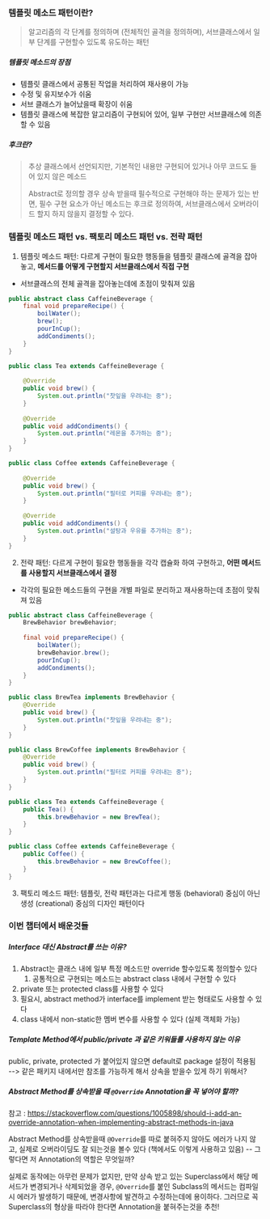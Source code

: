 ### 템플릿 메소드 패턴이란?
> 알고리즘의 각 단계를 정의하며 (전체적인 골격을 정의하며), 서브클래스에서 일부 단계를 구현할수 있도록 유도하는 패턴

##### 템플릿 메소드의 장점
- 템플릿 클래스에서 공통된 작업을 처리하여 재사용이 가능
- 수정 및 유지보수가 쉬움
- 서브 클래스가 늘어났을때 확장이 쉬움
- 템플릿 클래스에 복잡한 알고리즘이 구현되어 있어, 일부 구현만 서브클래스에 의존할 수 있음

##### 후크란?
> 추상 클래스에서 선언되지만, 기본적인 내용만 구현되어 있거나 아무 코드도 들어 있지 않은 메소드
> 
> Abstract로 정의할 경우 상속 받을때 필수적으로 구현해야 하는 문제가 있는 반면, 필수 구현 요소가 아닌 메소드는 후크로 정의하여, 서브클래스에서 오버라이드 할지 하지 않을지 결정할 수 있다.

### 템플릿 메소드 패턴 vs. 팩토리 메소드 패턴 vs. 전략 패턴

1. 템플릿 메소드 패턴: 다르게 구현이 필요한 행동들을 템플릿 클래스에 골격을 잡아놓고, **메서드를 어떻게 구현할지 서브클래스에서 직접 구현**
- 서브클래스의 전체 골격을 잡아놓는데에 초점이 맞춰져 있음

```java
public abstract class CaffeineBeverage {
	final void prepareRecipe() {  
	    boilWater();  
	    brew();  
	    pourInCup();   
		addCondiments(); 
	}
}

public class Tea extends CaffeineBeverage {  
  
    @Override  
    public void brew() {  
        System.out.println("찻잎을 우려내는 중");  
    }  
  
    @Override  
    public void addCondiments() {  
        System.out.println("레몬을 추가하는 중");  
    }   
}

public class Coffee extends CaffeineBeverage {  
  
    @Override  
	public void brew() {  
	    System.out.println("필터로 커피를 우려내는 중");  
	}  
	  
	@Override  
	public void addCondiments() {  
	    System.out.println("설탕과 우유를 추가하는 중");  
	}
}
```

2. 전략 패턴: 다르게 구현이 필요한 행동들을 각각 캡슐화 하여 구현하고, **어떤 메서드를 사용할지 서브클래스에서 결정**
- 각각의 필요한 메소드들의 구현을 개별 파일로 분리하고 재사용하는데 초점이 맞춰져 있음

```java
public abstract class CaffeineBeverage {
	BrewBehavior brewBehavior;
	
	final void prepareRecipe() {  
	    boilWater();  
	    brewBehavior.brew();  
	    pourInCup();   
		addCondiments(); 
	}
}

public class BrewTea implements BrewBehavior {
	@Override
	public void brew() {
		System.out.println("찻잎을 우려내는 중");
	}
}

public class BrewCoffee implements BrewBehavior {
	@Override
	public void brew() {
		System.out.println("필터로 커피를 우려내는 중");
	}
}

public class Tea extends CaffeineBeverage {
	public Tea() {
		this.brewBehavior = new BrewTea();
	}
}

public class Coffee extends CaffeineBeverage {
	public Coffee() {
		this.brewBehavior = new BrewCoffee();
	}
}

```

3. 팩토리 메소드 패턴: 템플릿, 전략 패턴과는 다르게 행동 (behavioral) 중심이 아닌 생성 (creational) 중심의 디자인 패턴이다


### 이번 챕터에서 배운것들
##### Interface 대신 Abstract를 쓰는 이유?
1. Abstract는 클래스 내에 일부 특정 메소드만 override 할수있도록 정의할수 있다  
	1. 공통적으로 구현되는 메소드는 abstract class 내에서 구현할 수 있다  
2. private 또는 protected class를 사용할 수 있다  
3. 필요시, abstract method가 interface를 implement 받는 형태로도 사용할 수 있다  
4. class 내에서 non-static한 멤버 변수를 사용할 수 있다 (실제 객체화 가능)

##### Template Method에서 public/private 과 같은 키워들를 사용하지 않는 이유
public, private, protected 가 붙어있지 않으면 default로 package 설정이 적용됨  
--> 같은 패키지 내에서만 참조를 가능하게 해서 상속을 받을수 있게 하기 위해서?

##### Abstract Method를 상속받을 때 `@Override` Annotation을 꼭 넣어야 할까?
참고 : https://stackoverflow.com/questions/1005898/should-i-add-an-override-annotation-when-implementing-abstract-methods-in-java

Abstract Method를 상속받을때 `@Override`를 따로 붙혀주지 않아도 에러가 나지 않고, 실제로 오버라이딩도 잘 되는것을 볼수 있다 (책에서도 이렇게 사용하고 있음) -- 그렇다면 저 Annotation의 역할은 무엇일까?

실제로 동작에는 아무런 문제가 없지만, 만약 상속 받고 있는 Superclass에서 해당 메서드가 변경되거나 삭제되었을 경우, `@Override`를 붙인 Subclass의 메서드는 컴파일 시 에러가 발생하기 때문에, 변경사항에 발견하고 수정하는데에 용이하다. 그러므로 꼭 Superclass의 형상을 따라야 한다면 Annotation을 붙혀주는것을 추천!


